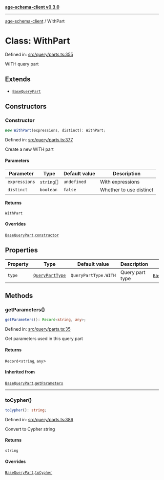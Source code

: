 [**age-schema-client v0.3.0**](../index.md)

***

[age-schema-client](../index.md) / WithPart

# Class: WithPart

Defined in: [src/query/parts.ts:355](https://github.com/standardbeagle/ageSchemaClient/blob/main/src/query/parts.ts#L355)

WITH query part

## Extends

- [`BaseQueryPart`](BaseQueryPart.md)

## Constructors

### Constructor

```ts
new WithPart(expressions, distinct): WithPart;
```

Defined in: [src/query/parts.ts:377](https://github.com/standardbeagle/ageSchemaClient/blob/main/src/query/parts.ts#L377)

Create a new WITH part

#### Parameters

| Parameter | Type | Default value | Description |
| ------ | ------ | ------ | ------ |
| `expressions` | `string`[] | `undefined` | With expressions |
| `distinct` | `boolean` | `false` | Whether to use distinct |

#### Returns

`WithPart`

#### Overrides

[`BaseQueryPart`](BaseQueryPart.md).[`constructor`](BaseQueryPart.md#constructor)

## Properties

| Property | Type | Default value | Description | Overrides | Defined in |
| ------ | ------ | ------ | ------ | ------ | ------ |
| <a id="type"></a> `type` | [`QueryPartType`](../enumerations/QueryPartType.md) | `QueryPartType.WITH` | Query part type | [`BaseQueryPart`](BaseQueryPart.md).[`type`](BaseQueryPart.md#type) | [src/query/parts.ts:359](https://github.com/standardbeagle/ageSchemaClient/blob/main/src/query/parts.ts#L359) |

## Methods

### getParameters()

```ts
getParameters(): Record<string, any>;
```

Defined in: [src/query/parts.ts:35](https://github.com/standardbeagle/ageSchemaClient/blob/main/src/query/parts.ts#L35)

Get parameters used in this query part

#### Returns

`Record`\<`string`, `any`\>

#### Inherited from

[`BaseQueryPart`](BaseQueryPart.md).[`getParameters`](BaseQueryPart.md#getparameters)

***

### toCypher()

```ts
toCypher(): string;
```

Defined in: [src/query/parts.ts:386](https://github.com/standardbeagle/ageSchemaClient/blob/main/src/query/parts.ts#L386)

Convert to Cypher string

#### Returns

`string`

#### Overrides

[`BaseQueryPart`](BaseQueryPart.md).[`toCypher`](BaseQueryPart.md#tocypher)
